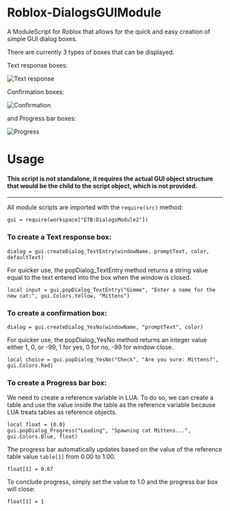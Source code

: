 # Roblox-DialogsGUIModule

A ModuleScript for Roblox that allows for the quick and easy
creation of simple GUI dialog boxes.

There are currently 3 types of boxes that can be displayed.

Text response boxes:

![Text response](http://i.imgur.com/Bs4xsSL.png)

Confirmation boxes:

![Confirmation](http://i.imgur.com/yZbtsm7.png)

and Progress bar boxes:

![Progress](http://i.imgur.com/ugoWQ9B.png)


# Usage

#### This script is not standalone, it requires the actual GUI object structure that would be the child to the script object, which is not provided.

---

All module scripts are imported with the `require(src)` method:

`gui = require(workspace["ETB:DialogsModule2"])`

### To create a Text response box:

`dialog = gui.createDialog_TextEntry(windowName, promptText, color, defaultText)`

For quicker use, the popDialog_TextEntry method returns a string value equal to the text entered into the box when the window is closed.

`local input = gui.popDialog_TextEntry("Gimme", "Enter a name for the new cat:", gui.Colors.Yellow, "Mittens")`

### To create a confirmation box:

`dialog = gui.createDialog_YesNo(windowName, "promptText", color)`

For quicker use, the popDialog_YesNo method returns an integer value either 1, 0, or -99, 1 for yes, 0 for no, -99 for window close.

`local choice = gui.popDialog_YesNo("Check", "Are you sure: Mittens?", gui.Colors.Red)`

### To create a Progress bar box:

We need to create a reference variable in LUA. To do so, we can create a table and use the value
inside the table as the reference variable because LUA treats tables as reference objects.

```
local float = {0.0}
gui.popDialog_Progress("Loading", "Spawning cat Mittens...", gui.Colors.Blue, float)
```

The progress bar automatically updates based on the value of the reference table value `table[1]` from 0.00 to 1.00.

`float[1] = 0.67`

To conclude progress, simply set the value to 1.0 and the progress bar box will close:

`float[1] = 1`

